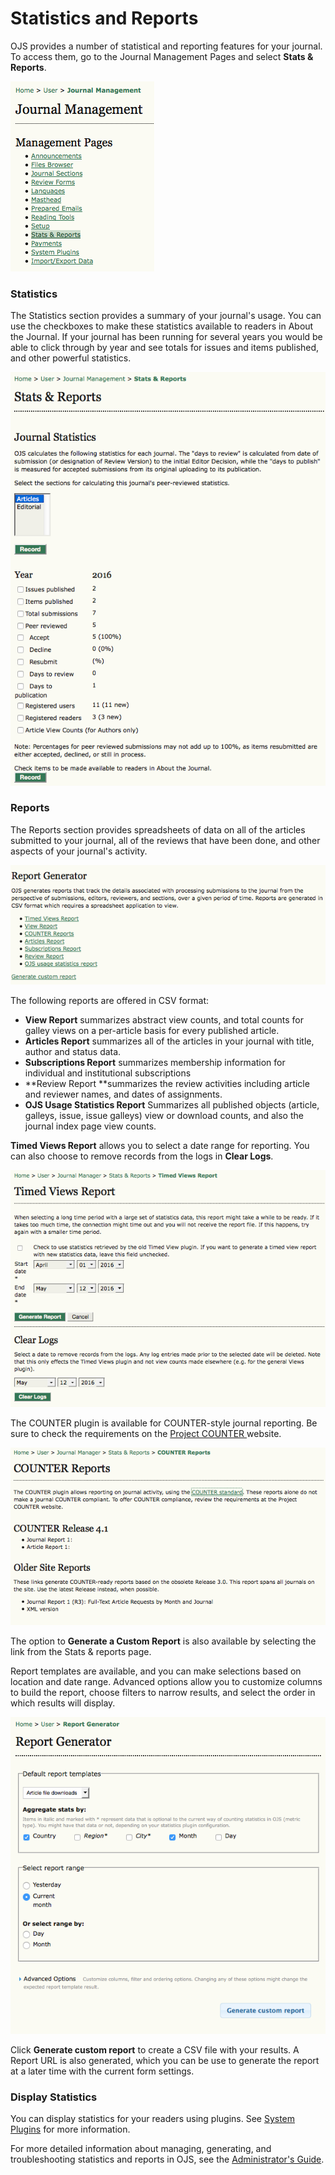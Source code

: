 # Statistics and Reports

OJS provides a number of statistical and reporting features for your journal. To access them, go to the Journal Management Pages and select **Stats & Reports**.

![Journal Management Pages: Stats &amp; Reports](images/chapter5/jm_stats_reports.png)

### Statistics

The Statistics section provides a summary of your journal's usage. You can use the checkboxes to make these statistics available to readers in About the Journal. If your journal has been running for several years you would be able to click through by year and see totals for issues and items published, and other powerful statistics.

![Statistics](images/chapter5/stats_reports.png)

### Reports

The Reports section provides spreadsheets of data on all of the articles submitted to your journal, all of the reviews that have been done, and other aspects of your journal's activity.

![Reports](images/chapter5/journal_reports.png)

The following reports are offered in CSV format:

* **View Report** summarizes abstract view counts, and total counts for galley views on a per-article basis for every published article. 
* **Articles Report** summarizes all of the articles in your journal with title, author and status data.
* **Subscriptions Report** summarizes membership information for individual and institutional subscriptions
* **Review Report **summarizes the review activities including article and reviewer names, and dates of assignments.
* **OJS Usage Statistics Report** Summarizes all published objects \(article, galleys, issue, issue galleys\) view or download counts, and also the journal index page view counts.

**Timed Views Report** allows you to select a date range for reporting. You can also choose to remove records from the logs in **Clear Logs**.

![Timed Views Report](images/chapter5/timed_viewed.png)

The COUNTER plugin is available for COUNTER-style journal reporting. Be sure to check the requirements on the [Project COUNTER ](http://www.projectcounter.org/)website.

![COUNTER Reports](images/chapter5/counter_reports.png)

The option to **Generate a Custom Report** is also available by selecting the link from the Stats & reports page.

Report templates are available, and you can make selections based on location and date range. Advanced options allow you to customize columns to build the report, choose filters to narrow results, and select the order in which results will display.

![Custom Report](images/chapter5/custom_report.png)

Click **Generate custom report** to create a CSV file with your results. A Report URL is also generated, which you can be use to generate the report at a later time with the current form settings.

### **Display Statistics**

You can display statistics for your readers using plugins. See [System Plugins](https://docs.pkp.sfu.ca/learning-ojs-2/en/system_plugins) for more information.

For more detailed information about managing, generating, and troubleshooting statistics and reports in OJS, see the [Administrator's Guide](https://docs.pkp.sfu.ca/admin-guide/en/statistics).


